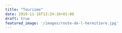 ```yaml
---
title: "Tourisme"
date: 2019-11-16T13:24:16+01:00
draft: true
featured_image: '/images/route-de-l-hermitiere.jpg'
---
```


